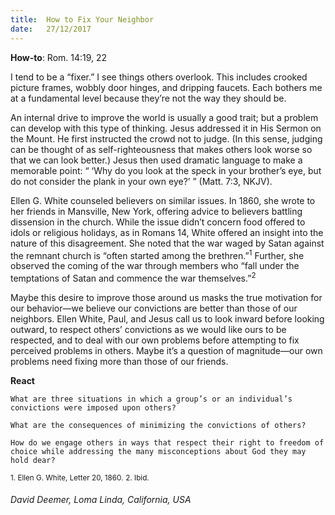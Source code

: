 ```yaml
---
title:  How to Fix Your Neighbor
date:   27/12/2017
---
```


**How-to**: Rom. 14:19, 22

I tend to be a “fixer.” I see things others overlook. This includes crooked picture frames, wobbly door hinges, and dripping faucets. Each bothers me at a fundamental level because they’re not the way they should be.

An internal drive to improve the world is usually a good trait; but a problem can develop with this type of thinking. Jesus addressed it in His Sermon on the Mount. He first instructed the crowd not to judge. (In this sense, judging can be thought of as self-righteousness that makes others look worse so that we can look better.) Jesus then used dramatic language to make a memorable point: “ ‘Why do you look at the speck in your brother’s eye, but do not consider the plank in your own eye?’ ” (Matt. 7:3, NKJV).

Ellen G. White counseled believers on similar issues. In 1860, she wrote to her friends in Mansville, New York, offering advice to believers battling dissension in the church. While the issue didn’t concern food offered to idols or religious holidays, as in Romans 14, White offered an insight into the nature of this disagreement. She noted that the war waged by Satan against the remnant church is “often started among the brethren.”<sup>1</sup> Further, she observed the coming of the war through members who “fall under the temptations of Satan and commence the war themselves.”<sup>2</sup>

Maybe this desire to improve those around us masks the true motivation for our behavior—we believe our convictions are better than those of our neighbors. Ellen White, Paul, and Jesus call us to look inward before looking outward, to respect others’ convictions as we would like ours to be respected, and to deal with our own problems before attempting to fix perceived problems in others. Maybe it’s a question of magnitude—our own problems need fixing more than those of our friends.

**React**

`What are three situations in which a group’s or an individual’s convictions were imposed upon others?`

`What are the consequences of minimizing the convictions of others?`

`How do we engage others in ways that respect their right to freedom of choice while addressing the many misconceptions about God they may hold dear?`

<sup>1. Ellen G. White, Letter 20, 1860.</sup>
<sup>2. Ibid.</sup>

_David Deemer, Loma Linda, California, USA_